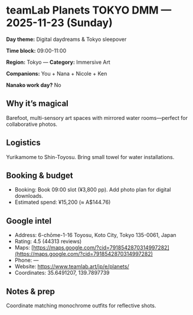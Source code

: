 # teamLab Planets TOKYO DMM — 2025-11-23 (Sunday)

**Day theme:** Digital daydreams & Tokyo sleepover

**Time block:** 09:00-11:00

**Region:** Tokyo — **Category:** Immersive Art

**Companions:** You + Nana + Nicole + Ken

**Nanako work day?** No

## Why it’s magical
Barefoot, multi-sensory art spaces with mirrored water rooms—perfect for collaborative photos.

## Logistics
Yurikamome to Shin-Toyosu. Bring small towel for water installations.

## Booking & budget
- Booking: Book 09:00 slot (¥3,800 pp). Add photo plan for digital downloads.
- Estimated spend: ¥15,200 (≈ A$144.76)

## Google intel
- Address: 6-chōme-1-16 Toyosu, Koto City, Tokyo 135-0061, Japan
- Rating: 4.5 (44313 reviews)
- Maps: [https://maps.google.com/?cid=7918542870314997282](https://maps.google.com/?cid=7918542870314997282)
- Phone: —
- Website: https://www.teamlab.art/jp/e/planets/
- Coordinates: 35.6491207, 139.7897739

## Notes & prep
Coordinate matching monochrome outfits for reflective shots.
